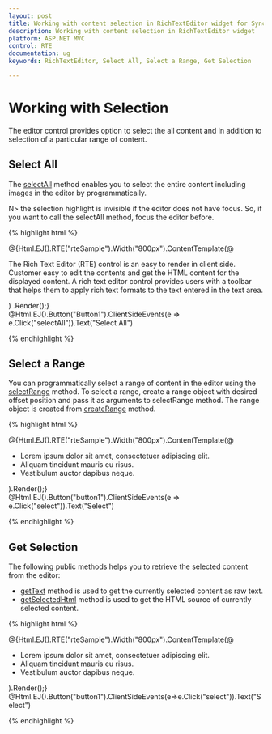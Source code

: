 ```yaml
---
layout: post
title: Working with content selection in RichTextEditor widget for Syncfusion Essential ASP.NET MVC
description: Working with content selection in RichTextEditor widget
platform: ASP.NET MVC
control: RTE
documentation: ug
keywords: RichTextEditor, Select All, Select a Range, Get Selection

---
```

# Working with Selection

The editor control provides option to select the all content and in addition to selection of a particular range of content. 

## Select All 

The [selectAll](http://help.syncfusion.com/js/api/ejrte#methods:selectall) method enables you to select the entire content including images in the editor by programmatically.

N> the selection highlight is invisible if the editor does not have focus. So, if you want to call the selectAll method, focus the editor before.

{% highlight html %}

@{Html.EJ().RTE("rteSample").Width("800px").ContentTemplate(@<div>
    The Rich Text Editor (RTE) control is an easy to render in
    client side. Customer easy to edit the contents and get the HTML content for the displayed content. A rich text editor control provides users with a toolbar that helps them to apply rich text formats to the text entered in the text area.
</div>)
    .Render();}

<br />
@Html.EJ().Button("Button1").ClientSideEvents(e => e.Click("selectAll")).Text("Select All")
    
<script>
    function selectAll() {
        var editor = $("#rteSample").ejRTE("instance");
        editor.selectAll();
    }
</script>

{% endhighlight %}

## Select a Range 

You can programmatically select a range of content in the editor using the [selectRange](http://help.syncfusion.com/js/api/ejrte#methods:selectrange) method.  To select a range, create a range object with desired offset position and pass it as arguments to selectRange method. The range object is created from [createRange](http://help.syncfusion.com/js/api/ejrte#methods:createrange) method. 

{% highlight html %}

@{Html.EJ().RTE("rteSample").Width("800px").ContentTemplate(@<div>
    <ul>
        <li>Lorem ipsum dolor sit amet, consectetuer adipiscing elit.</li>
        <li>Aliquam tincidunt mauris eu risus.</li>
        <li>Vestibulum auctor dapibus neque.</li>
    </ul>
</div>).Render();}

<br />
@Html.EJ().Button("button1").ClientSideEvents(e => e.Click("select")).Text("Select")
    
<script>
    function select() {
        var editor = $("#rteSample").ejRTE("instance");
        range = editor.createRange();
        var liTag = $(editor.getDocument().body).find("li");
        if (!editor._isIE8()) {
            range.setStart(liTag[1], 0);
            range.setEnd(liTag[2], 1);
        }
        else {
            range = editor.getDocument().body.createTextRange()
            range.moveToElementText(liTag[2]);
        }
        editor.selectRange(range);
    }
</script>

{% endhighlight %}

## Get Selection

The following public methods helps you to retrieve the selected content from the editor:

* [getText](http://help.syncfusion.com/js/api/ejrte#methods:gettext) method is used to get the currently selected content as raw text.
* [getSelectedHtml](http://help.syncfusion.com/js/api/ejrte#methods:getselectedhtml) method is used to get the HTML source of currently selected content.

{% highlight html %}

@{Html.EJ().RTE("rteSample").Width("800px").ContentTemplate(@<div>
    <ul>
        <li>Lorem ipsum dolor sit amet, consectetuer adipiscing elit.</li>
        <li>Aliquam tincidunt mauris eu risus.</li>
        <li>Vestibulum auctor dapibus neque.</li>
    </ul>
</div>).Render();}
<br />
@Html.EJ().Button("button1").ClientSideEvents(e=>e.Click("select")).Text("Select")
<script>
    function select() {
        var editor = $("#rteSample").ejRTE("instance");
        var selectedText = editor.getText();
        var selectedHtml = editor.getSelectedHtml();
    }
</script>

{% endhighlight %}